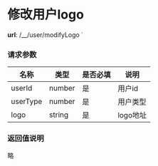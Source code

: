 修改用户logo
=======

**url**: /__/user/modifyLogo
˙
### 请求参数
|   名称   |  类型  | 是否必填 |   说明   |
|----------|--------|----------|----------|
| userId   | number | 是       | 用户id   |
| userType | number | 是       | 用户类型 |
| logo     | string | 是       | logo地址 |

### 返回值说明

略
